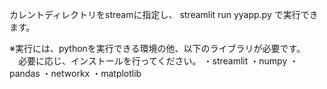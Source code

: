 カレントディレクトリをstreamに指定し、
streamlit run yyapp.py
で実行できます。

※実行には、pythonを実行できる環境の他、以下のライブラリが必要です。
　必要に応じ、インストールを行ってください。
・streamlit
・numpy
・pandas
・networkx
・matplotlib
